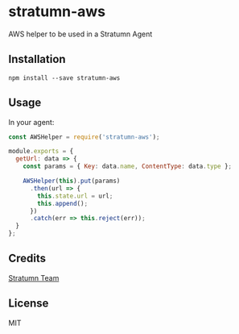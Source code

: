 # stratumn-aws

AWS helper to be used in a Stratumn Agent

## Installation

```
npm install --save stratumn-aws
```

## Usage

In your agent:

```javascript
const AWSHelper = require('stratumn-aws');

module.exports = {
  getUrl: data => {
    const params = { Key: data.name, ContentType: data.type };

    AWSHelper(this).put(params)
      .then(url => {
        this.state.url = url;
        this.append();
      })
      .catch(err => this.reject(err));
  }
};
```

## Credits
[Stratumn Team](https://github.com/stratumn/)

## License

MIT
